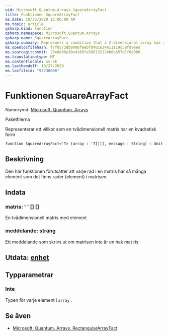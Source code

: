 ```yaml
---
uid: Microsoft.Quantum.Arrays.SquareArrayFact
title: Funktionen SquareArrayFact
ms.date: 10/26/2020 12:00:00 AM
ms.topic: article
qsharp.kind: function
qsharp.namespace: Microsoft.Quantum.Arrays
qsharp.name: SquareArrayFact
qsharp.summary: Represents a condition that a 2-dimensional array has a square shape
ms.openlocfilehash: f7f0573db9098feebfd481624e11119c58fd9eed
ms.sourcegitcommit: 29e0d88a30e4166fa580132124b0eb57e1f0e986
ms.translationtype: MT
ms.contentlocale: sv-SE
ms.lasthandoff: 10/27/2020
ms.locfileid: "92730006"
---
```

# <a name="squarearrayfact-function"></a>Funktionen SquareArrayFact

Namnrymd: [Microsoft. Quantum. Arrays](xref:Microsoft.Quantum.Arrays)

Paketfilerna [](https://nuget.org/packages/)


Representerar ett villkor som en tvådimensionell matris har en kvadratisk form

```qsharp
function SquareArrayFact<'T> (array : 'T[][], message : String) : Unit
```


## <a name="description"></a>Beskrivning

Den här funktionen förutsätter att varje rad i en matris har så många element som det finns rader (element) i matrisen.

## <a name="input"></a>Indata

### <a name="array--t"></a>matris: ' ' [] []

En tvådimensionell matris med element


### <a name="message--string"></a>meddelande: [sträng](xref:microsoft.quantum.lang-ref.string)

Ett meddelande som skrivs ut om matrisen inte är en hak mat ris



## <a name="output--unit"></a>Utdata: [enhet](xref:microsoft.quantum.lang-ref.unit)



## <a name="type-parameters"></a>Typparametrar

### <a name="t"></a>Inte

Typen för varje element i `array` .

## <a name="see-also"></a>Se även

- [Microsoft. Quantum. Arrays. RectangularArrayFact](xref:Microsoft.Quantum.Arrays.RectangularArrayFact)